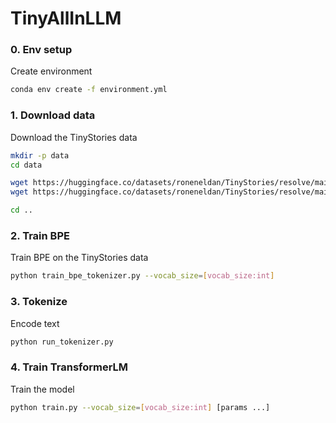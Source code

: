 # TinyAllInLLM

### 0. Env setup
Create environment

``` sh
conda env create -f environment.yml
```

### 1. Download data
Download the TinyStories data

``` sh
mkdir -p data
cd data

wget https://huggingface.co/datasets/roneneldan/TinyStories/resolve/main/TinyStoriesV2-GPT4-train.txt
wget https://huggingface.co/datasets/roneneldan/TinyStories/resolve/main/TinyStoriesV2-GPT4-valid.txt

cd ..
```

### 2. Train BPE
Train BPE on the TinyStories data

``` sh
python train_bpe_tokenizer.py --vocab_size=[vocab_size:int]
```

### 3. Tokenize
Encode text

``` sh
python run_tokenizer.py
```

### 4. Train TransformerLM
Train the model

``` sh
python train.py --vocab_size=[vocab_size:int] [params ...]
```

